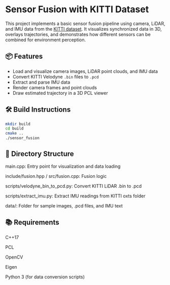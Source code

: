 # Sensor Fusion with KITTI Dataset

This project implements a basic sensor fusion pipeline using camera, LiDAR, and IMU data from the [KITTI dataset](http://www.cvlibs.net/datasets/kitti/). It visualizes synchronized data in 3D, overlays trajectories, and demonstrates how different sensors can be combined for environment perception.

## 📦 Features

- Load and visualize camera images, LiDAR point clouds, and IMU data
- Convert KITTI Velodyne `.bin` files to `.pcd`
- Extract and parse IMU data
- Render camera frames and point clouds
- Draw estimated trajectory in a 3D PCL viewer

## 🛠 Build Instructions

```bash
mkdir build
cd build
cmake ..
./sensor_fusion
```
## 📁 Directory Structure
main.cpp: Entry point for visualization and data loading

include/fusion.hpp / src/fusion.cpp: Fusion logic

scripts/velodyne_bin_to_pcd.py: Convert KITTI LiDAR .bin to .pcd

scripts/extract_imu.py: Extract IMU readings from KITTI oxts folder

data/: Folder for sample images, .pcd files, and IMU text

## 📚 Requirements
C++17

PCL

OpenCV

Eigen

Python 3 (for data conversion scripts)
